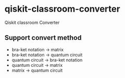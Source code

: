 # qiskit-classroom-converter
Qiskit classroom Converter

## Support convert method

* bra-ket notation -> matrix
* bra-ket notation -> quantum circuit
* quantum circuit -> bra-ket notation 
* quantum circuit -> matrix 
* matrix -> quantum circuit